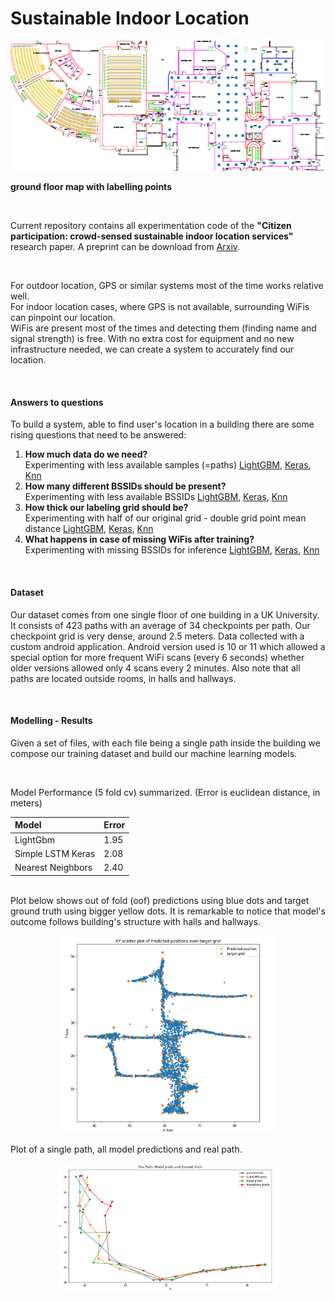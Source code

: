 
# Sustainable Indoor Location  
 

<img src="katopsi2Pointsv2nonumscr4git.png" alt="partial map with points" />  

**ground floor map with labelling points**  

<br />  

Current repository contains all experimentation code of the
**"Citizen participation: crowd-sensed sustainable indoor location services"** research paper. A preprint can be download from [Arxiv](https://arxiv.org/pdf/2310.16496.pdf).  

<br />  

For outdoor location, GPS or similar systems most of the time works relative well.  
For indoor location cases, where GPS is not available, surrounding WiFis can pinpoint our location.  
WiFis are present most of the times and detecting them (finding name and signal strength) is free.
With no extra cost for equipment and no new infrastructure needed, we can create a system to accurately find our location.

<br /> 

#### Answers to  questions   
To build a system, able to find user's location in a building there are some rising questions that need to be answered:  
1. **How much data do we need?**  
Experimenting with less available samples (=paths) [LightGBM](nbs/forPdata423_numPaths_LightGBM_wifis_position.ipynb), [Keras](nbs/forPdata423_numPaths_keras_wifis_position_v2.ipynb), [Knn](nbs/forPdata423_numPaths_KNeighbors_wifis_position.ipynb)  
2. **How many different BSSIDs should be present?**  
Experimenting with less available BSSIDs [LightGBM](nbs/forPdata423_numBSSIDS_LightGBM_wifis_position.ipynb), [Keras](nbs/forPdata423_numBSSIDS_keras_wifis_position_v2.ipynb), [Knn](nbs/forPdata423_numBSSIDS_KNeighbors_wifis_position.ipynb)  
3. **How thick our labeling grid should be?**  
Experimenting with half of our original grid - double grid point mean distance [LightGBM](nbs/forPdata423_halfgrid_LightGBM_wifis_position.ipynb), [Keras](nbs/forPdata423_halfgrid_keras_wifis_position_v2.ipynb), [Knn](nbs/forPdata423_halfgrid_KNeighbors_wifis_position.ipynb)  
4. **What happens in case of missing WiFis after training?**  
Experimenting with missing BSSIDs for inference [LightGBM](nbs/forPdata423_BSSIDSresilience_LightGBM_wifis_position.ipynb), [Keras](nbs/forPdata423_BSSIDSresilience_keras_wifis_position_v2.ipynb), [Knn](nbs/forPdata423_BSSIDSresilience_KNeighbors_wifis_position.ipynb) 


<br /> 

#### Dataset  
Our dataset comes from one single floor of one building in a UK University. It consists of 423 paths with an average of 34 checkpoints per path. Our checkpoint grid is very dense, around 2.5 meters. Data collected with a custom android application. Android version used is 10 or 11 which allowed a special option for more frequent WiFi scans (every 6 seconds) whether older versions allowed only 4 scans every 2 minutes. Also note that all paths are located outside rooms, in halls and hallways.  

<br /> 

#### Modelling - Results  
Given a set of files, with each file being a single path inside the building we compose our training dataset and build our machine learning models.  

<br /> 

Model Performance (5 fold cv) summarized. (Error is euclidean distance, in meters)  

| Model | Error  |
| :-     | :- |
| LightGbm         | 1.95 |
| Simple LSTM Keras| 2.08 |
| Nearest Neighbors| 2.40 |

<br /> 
Plot below shows out of fold (oof) predictions using blue dots and target ground truth using bigger yellow dots.  
It is remarkable to notice that model's outcome follows building's structure with halls and hallways.   

<p align="center">
  <img src="XYscatter.png" width="350" title="hover text">
</p>

Plot of a single path, all model predictions and real path.   

<p align="center">
  <img src="onePathR.png" width="350" title="hover text">
</p>

